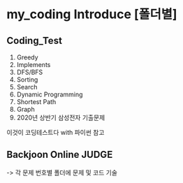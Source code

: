 # my_coding Introduce [폴더별]

## Coding_Test
1. Greedy
2. Implements
3. DFS/BFS
4. Sorting
5. Search
6. Dynamic Programming
7. Shortest Path
8. Graph
9. 2020년 상반기 삼성전자 기출문제

이것이 코딩테스트다 with 파이썬 참고

## Backjoon Online JUDGE

-> 각 문제 번호별 폴더에 문제 및 코드 기술

#
